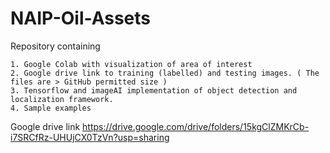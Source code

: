 # NAIP-Oil-Assets

Repository containing

    1. Google Colab with visualization of area of interest
    2. Google drive link to training (labelled) and testing images. ( The files are > GitHub permitted size )
    3. Tensorflow and imageAI implementation of object detection and localization framework. 
    4. Sample examples


Google drive link
https://drive.google.com/drive/folders/15kgClZMKrCb-i7SRCfRz-UHUjCX0TzVn?usp=sharing
